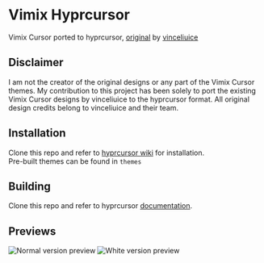 # Vimix Hyprcursor

Vimix Cursor ported to hyprcursor, [original](https://github.com/vinceliuice/Vimix-cursors) by [vinceliuice](https://github.com/vinceliuice) 

## Disclaimer

I am not the creator of the original designs or any part of the Vimix Cursor themes. My contribution to this project has been solely to port the existing Vimix Cursor designs by vinceliuice to the hyprcursor format. All original design credits belong to vinceliuice and their team.

## Installation

Clone this repo and refer to [hyprcursor wiki](https://wiki.hyprland.org/Hypr-Ecosystem/hyprcursor/#hyprcursor-themes) for installation. \
Pre-built themes can be found in `themes`

## Building

Clone this repo and refer to hyprcursor [documentation](https://github.com/hyprwm/hyprcursor/tree/main?tab=readme-ov-file#documentation).

## Previews

![Normal version preview](https://github.com/user-attachments/assets/da167daf-36b5-4aa7-84f0-8f7e964b6cec)
![White version preview](https://github.com/user-attachments/assets/4664fac6-59ad-48b3-a2c9-dfce2e397415)
